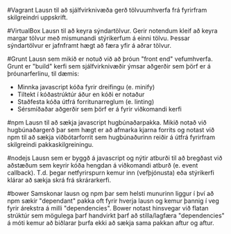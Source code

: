 #Vagrant
Lausn til að sjálfvirknivæða gerð tölvuumhverfa frá fyrirfram skilgreindri uppskrift.

#VirtualBox
Lausn til að keyra sýndartölvur. Gerir notendum kleif að keyra margar tölvur með
mismunandi stýrikerfum á einni tölvu. Þessar sýndartölvur er jafnframt hægt að
færa yfir á aðrar tölvur.

#Grunt
Lausn sem mikið er notuð við að þróun "front end" vefumhverfa. Grunt er "build"
kerfi sem sjálfvirknivæðir ýmsar aðgerðir sem þörf er á þróunarferlinu, til dæmis:
- Minnka javascript kóða fyrir dreifingu (e. minify)
- Tiltekt í kóðastrúktúr áður en kóði er notaður
- Staðfesta kóða útfrá forritunarreglum (e. linting)
- Sérsmíðaðar aðgerðir sem þörf er á fyrir viðkomandi kerfi

#npm
Lausn til að sækja javascript hugbúnaðarpakka. Mikið notað við hugbúnaðargerð þar
sem hægt er að afmarka kjarna forrits og notast við npm til að sækja viðbótarforrit
sem hugbúnaðurinn reiðir á útfrá fyrirfram skilgreindi pakkaskilgreiningu.

#nodejs
Lausn sem er byggð á javascript og nýtir atburði til að bregðast við aðstæðum sem keyrir kóða hengdan á viðkomandi atburð (e. event callback). T.d. þegar netfyrirspurn kemur inn (vefþjónusta) eða stýrikerfi klárar að sækja skrá frá skrárarkerfi.

#bower
Samskonar lausn og npm þar sem helsti munurinn liggur í því að npm sækir "dependant" pakka oft
fyrir hverja lausn og kemur þannig í veg fyrir árekstra á milli "dependencies". Bower notast
hinsvegar við flatan strúktúr sem mögulega þarf handvirkt þarf að stilla/lagfæra "dependencies"
á móti kemur að biðlarar þurfa ekki að sækja sama pakkan aftur og aftur.
